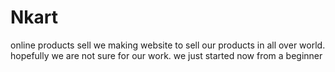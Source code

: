 # Nkart
online products sell
we making website to sell our products in all over world.
hopefully we are not sure for our work.
we just started now from a beginner
